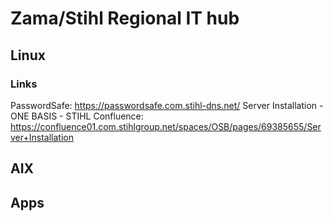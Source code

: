 # Zama/Stihl Regional IT hub

## Linux
### Links
PasswordSafe: https://passwordsafe.com.stihl-dns.net/
Server Installation - ONE BASIS - STIHL Confluence: https://confluence01.com.stihlgroup.net/spaces/OSB/pages/69385655/Server+Installation

 

## AIX

## Apps

